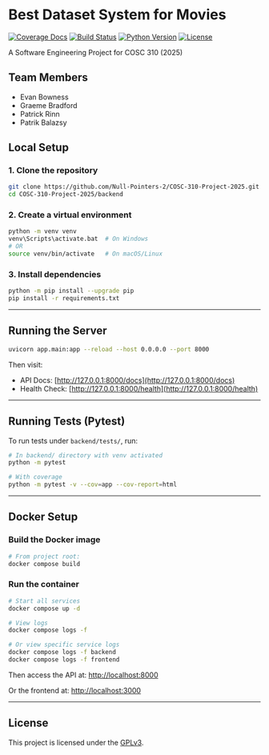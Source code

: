 # Best Dataset System for Movies

[![Coverage Docs](https://img.shields.io/badge/docs-coverage-blue)](https://github.com/Null-Pointers-2/COSC-310-Project-2025/tree/coverage)
[![Build Status](https://github.com/Null-Pointers-2/COSC-310-Project-2025/actions/workflows/ci.yml/badge.svg)](https://github.com/Null-Pointers-2/COSC-310-Project-2025/actions)
[![Python Version](https://img.shields.io/badge/python-3.11-blue)](https://www.python.org/)
[![License](https://img.shields.io/badge/license-GPLv3-blue)](https://www.gnu.org/licenses/gpl-3.0.en.html)

A Software Engineering Project for COSC 310 (2025)

## Team Members

- Evan Bowness
- Graeme Bradford
- Patrick Rinn
- Patrik Balazsy

## Local Setup

### 1. Clone the repository
```bash
git clone https://github.com/Null-Pointers-2/COSC-310-Project-2025.git
cd COSC-310-Project-2025/backend
````

### 2. Create a virtual environment

```bash
python -m venv venv
venv\Scripts\activate.bat  # On Windows
# OR
source venv/bin/activate   # On macOS/Linux
```

### 3. Install dependencies

```bash
python -m pip install --upgrade pip
pip install -r requirements.txt
```

---

## Running the Server

```bash
uvicorn app.main:app --reload --host 0.0.0.0 --port 8000
```

Then visit:

* API Docs: [http://127.0.0.1:8000/docs](http://127.0.0.1:8000/docs)
* Health Check: [http://127.0.0.1:8000/health](http://127.0.0.1:8000/health)

---

## Running Tests (Pytest)

To run tests under `backend/tests/`, run:

```bash
# In backend/ directory with venv activated
python -m pytest

# With coverage
python -m pytest -v --cov=app --cov-report=html
```

---

## Docker Setup

### Build the Docker image

```bash
# From project root:
docker compose build
```

### Run the container

```bash
# Start all services
docker compose up -d

# View logs
docker compose logs -f

# Or view specific service logs
docker compose logs -f backend
docker compose logs -f frontend
```

Then access the API at:
[http://localhost:8000](http://localhost:8000/health)

Or the frontend at:
[http://localhost:3000](http://localhost:3000)

---

## License
This project is licensed under the [GPLv3](https://www.gnu.org/licenses/gpl-3.0.en.html).
